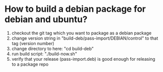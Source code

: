 # How to build a debian package for debian and ubuntu?

1. checkout the git tag which you want to package as a debian package
2. change version string in "build-deb/pass-import/DEBIAN/control" to that tag (version number)
3. change directory to here: "cd build-deb"
4. run build script: "./build-now.sh"
5. verify that your release (pass-import.deb) is good enough for releasing to a package repo